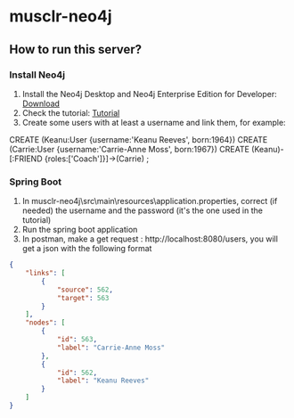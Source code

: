 # musclr-neo4j

## How to run this server?

### Install Neo4j
1. Install the Neo4j Desktop and Neo4j Enterprise Edition for Developer:  [Download](https://neo4j.com/download/)
2. Check the tutorial: [Tutorial](https://neo4j.com/developer/guide-neo4j-browser)
3. Create some users with at least a username and link them, for example:

  CREATE (Keanu:User {username:'Keanu Reeves', born:1964})
  CREATE (Carrie:User {username:'Carrie-Anne Moss', born:1967})
  CREATE
    (Keanu)-[:FRIEND {roles:['Coach']}]->(Carrie)
  ;
  
### Spring Boot
1. In musclr-neo4j\src\main\resources\application.properties, correct (if needed) the username and the password (it's the one used in the tutorial)
2. Run the spring boot application
3. In postman, make a get request : http://localhost:8080/users, you will get a json with the following format
```json
{
    "links": [
        {
            "source": 562,
            "target": 563
        }
    ],
    "nodes": [
        {
            "id": 563,
            "label": "Carrie-Anne Moss"
        },
        {
            "id": 562,
            "label": "Keanu Reeves"
        }
    ]
}
```

